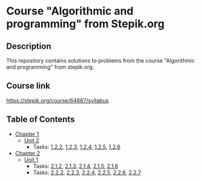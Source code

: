 # Course "Algorithmic and programming" from Stepik.org

## Description

This repository contains solutions to problems from the course "Algorithmic and programming" from stepik.org.

## Course link
https://stepik.org/course/64867/syllabus

## Table of Contents

* <a href = "https://github.com/savra/StepikAlgorithmicAndProgramming/tree/master/src/main/java/com/hvdbs/savra/stepikalgorithmicandprogramming/Chapter1">Chapter 1</a>
    * <a href = "https://github.com/savra/StepikAlgorithmicAndProgramming/tree/master/src/main/java/com/hvdbs/savra/stepikalgorithmicandprogramming/Chapter1/Unit2">Unit 2</a>
        * Tasks:
        <a href = "https://github.com/savra/StepikAlgorithmicAndProgramming/blob/master/src/main/java/com/hvdbs/savra/stepikalgorithmicandprogramming/Chapter1/Unit2/Task_02.java">1.2.2</a>,
        <a href = "https://github.com/savra/StepikAlgorithmicAndProgramming/blob/master/src/main/java/com/hvdbs/savra/stepikalgorithmicandprogramming/Chapter1/Unit2/Task_03.java">1.2.3</a>,
        <a href = "https://github.com/savra/StepikAlgorithmicAndProgramming/blob/master/src/main/java/com/hvdbs/savra/stepikalgorithmicandprogramming/Chapter1/Unit2/Task_04.java">1.2.4</a>,
        <a href = "https://github.com/savra/StepikAlgorithmicAndProgramming/blob/master/src/main/java/com/hvdbs/savra/stepikalgorithmicandprogramming/Chapter1/Unit2/Task_05.java">1.2.5</a>,
        <a href = "https://github.com/savra/StepikAlgorithmicAndProgramming/blob/master/src/main/java/com/hvdbs/savra/stepikalgorithmicandprogramming/Chapter1/Unit2/Task_06.java">1.2.6</a>
* <a href = "https://github.com/savra/StepikAlgorithmicAndProgramming/tree/master/src/main/java/com/hvdbs/savra/stepikalgorithmicandprogramming/Chapter2">Chapter 2</a>
    * <a href = "https://github.com/savra/StepikAlgorithmicAndProgramming/tree/master/src/main/java/com/hvdbs/savra/stepikalgorithmicandprogramming/Chapter2/Unit1">Unit 1</a>
        * Tasks:
        <a href = "https://github.com/savra/StepikAlgorithmicAndProgramming/blob/master/src/main/java/com/hvdbs/savra/stepikalgorithmicandprogramming/Chapter2/Unit1/Task_02.java">2.1.2</a>,
        <a href = "https://github.com/savra/StepikAlgorithmicAndProgramming/blob/master/src/main/java/com/hvdbs/savra/stepikalgorithmicandprogramming/Chapter2/Unit1/Task_03.java">2.1.3</a>,
        <a href = "https://github.com/savra/StepikAlgorithmicAndProgramming/blob/master/src/main/java/com/hvdbs/savra/stepikalgorithmicandprogramming/Chapter2/Unit1/Task_04.java">2.1.4</a>,
        <a href = "https://github.com/savra/StepikAlgorithmicAndProgramming/blob/master/src/main/java/com/hvdbs/savra/stepikalgorithmicandprogramming/Chapter2/Unit1/Task_05.java">2.1.5</a>,
        <a href = "https://github.com/savra/StepikAlgorithmicAndProgramming/blob/master/src/main/java/com/hvdbs/savra/stepikalgorithmicandprogramming/Chapter2/Unit1/Task_06.java">2.1.6</a>
        * Tasks:
        <a href = "https://github.com/savra/StepikAlgorithmicAndProgramming/blob/master/src/main/java/com/hvdbs/savra/stepikalgorithmicandprogramming/Chapter2/Unit2/Task_02.java">2.2.2</a>,
        <a href = "https://github.com/savra/StepikAlgorithmicAndProgramming/blob/master/src/main/java/com/hvdbs/savra/stepikalgorithmicandprogramming/Chapter2/Unit2/Task_03.java">2.2.3</a>,
        <a href = "https://github.com/savra/StepikAlgorithmicAndProgramming/blob/master/src/main/java/com/hvdbs/savra/stepikalgorithmicandprogramming/Chapter2/Unit2/Task_04.java">2.2.4</a>,
        <a href = "https://github.com/savra/StepikAlgorithmicAndProgramming/blob/master/src/main/java/com/hvdbs/savra/stepikalgorithmicandprogramming/Chapter2/Unit2/Task_05.java">2.2.5</a>,
        <a href = "https://github.com/savra/StepikAlgorithmicAndProgramming/blob/master/src/main/java/com/hvdbs/savra/stepikalgorithmicandprogramming/Chapter2/Unit2/Task_06.java">2.2.6</a>,
        <a href = "https://github.com/savra/StepikAlgorithmicAndProgramming/blob/master/src/main/java/com/hvdbs/savra/stepikalgorithmicandprogramming/Chapter2/Unit2/Task_07.java">2.2.7</a>